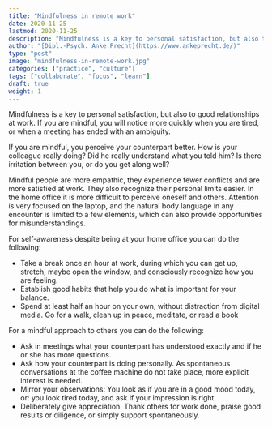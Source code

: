 ```yaml
---
title: "Mindfulness in remote work"
date: 2020-11-25
lastmod: 2020-11-25
description: "Mindfulness is a key to personal satisfaction, but also to good relationships at work. If you are mindful, you will notice more quickly when you are tired, or when a meeting has ended with an ambiguity"
author: "[Dipl.-Psych. Anke Precht](https://www.ankeprecht.de/)"
type: "post"
image: "mindfulness-in-remote-work.jpg"
categories: ["practice", "culture"]
tags: ["collaborate", "focus", "learn"]
draft: true
weight: 1
---
```


Mindfulness is a key to personal satisfaction, but also to good relationships at work. If you are mindful, you will notice more quickly when you are tired, or when a meeting has ended with an ambiguity.

<!--more-->

If you are mindful, you perceive your counterpart better. How is your colleague really doing? Did he really understand what you told him? Is there irritation between you, or do you get along well?

Mindful people are more empathic, they experience fewer conflicts and are more satisfied at work. They also recognize their personal limits easier. In the home office it is more difficult to perceive oneself and others. Attention is very focused on the laptop, and the natural body language in any encounter is limited to a few elements, which can also provide opportunities for misunderstandings.

For self-awareness despite being at your home office you can do the following:

* Take a break once an hour at work, during which you can get up, stretch, maybe open the window, and consciously recognize how you are feeling.
* Establish good habits that help you do what is important for your balance.
* Spend at least half an hour on your own, without distraction from digital media. Go for a walk, clean up in peace, meditate, or read a book

For a mindful approach to others you can do the following:

* Ask in meetings what your counterpart has understood exactly and if he or she has more questions.
* Ask how your counterpart is doing personally. As spontaneous conversations at the coffee machine do not take place, more explicit interest is needed.
* Mirror your observations: You look as if you are in a good mood today, or: you look tired today, and ask if your impression is right.
* Deliberately give appreciation. Thank others for work done, praise good results or diligence, or simply support spontaneously.

